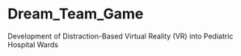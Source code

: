 # Dream_Team_Game
Development of Distraction-Based Virtual Reality (VR) into Pediatric Hospital Wards

